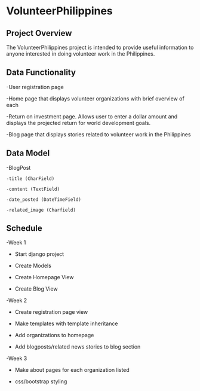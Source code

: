 # VolunteerPhilippines


## Project Overview

The VolunteerPhilippines project is intended to provide useful information to anyone interested in doing volunteer work in the Philippines.

## Data Functionality

-User registration page

-Home page that displays volunteer organizations with brief overview of each

-Return on investment page. Allows user to enter a dollar amount and displays the projected return for world development goals.

-Blog page that displays stories related to volunteer work in the Philippines

## Data Model

-BlogPost

    -title (CharField)
    
    -content (TextField)
    
    -date_posted (DateTimeField)
    
    -related_image (Charfield)

## Schedule

-Week 1

  - Start django project
  
  - Create Models
  
  - Create Homepage View
  
  - Create Blog View
  
-Week 2 
 
   - Create registration page view
    
   - Make templates with template inheritance 
    
   - Add organizations to homepage
    
   - Add blogposts/related news stories to blog section
    
-Week 3 
    
  - Make about pages for each organization listed
    
  - css/bootstrap styling
    






